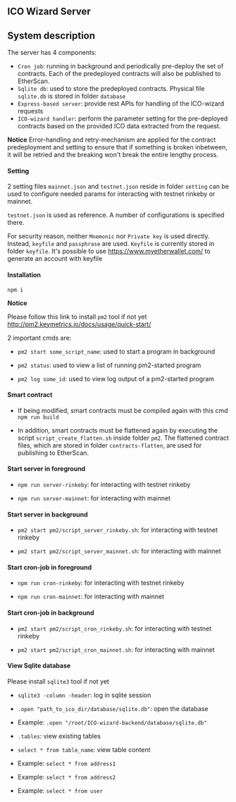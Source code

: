 ## ICO Wizard Server

## System description

The server has 4 components:

- `Cron job`: running in background and periodically pre-deploy the set of contracts. Each of the predeployed contracts will also be published to EtherScan.
- `Sqlite db`: used to store the predeployed contracts. Physical file `sqlite.db` is stored in folder `database`
- `Express-based server`: provide rest APIs for handling of the ICO-wizard requests
- `ICO-wizard handler`: perform the parameter setting for the pre-deployed contracts based on the provided ICO data extracted from the request.

**Notice**
Error-handling and retry-mechanism are applied for the contract predeployment and setting to ensure that if something is broken inbetween, it will be retried and the breaking won't break the entire lengthy process.


#### Setting

2 setting files `mainnet.json` and `testnet.json` reside in folder `setting`
can be used to configure needed params for interacting with testnet rinkeby or mainnet.

`testnet.json` is used as reference. A number of configurations is specified there.

For security reason, neither `Mnemonic` nor `Private key` is used directly.
Instead, `keyfile` and `passphrase` are used.
`Keyfile` is currently stored in folder `keyfile`.
It's possible to use https://www.myetherwallet.com/ to generate an account with keyfile

#### Installation

`npm i`

**Notice**

Please follow this link to install `pm2` tool if not yet
http://pm2.keymetrics.io/docs/usage/quick-start/

2 important cmds are:

- `pm2 start some_script_name`: used to start a program in background

- `pm2 status`: used to view a list of running pm2-started program

- `pm2 log some_id`: used to view log output of a pm2-started program

#### Smart contract

- If being modified, smart contracts must be compiled again with this cmd `npm run build`

- In addition, smart contracts must be flattened again by executing the script `script_create_flatten.sh` inside folder `pm2`. The flattened contract files, which are stored in folder `contracts-flatten`, are used for publishing to EtherScan.


#### Start server in foreground

- `npm run server-rinkeby`: for interacting with testnet rinkeby

- `npm run server-mainnet`: for interacting with mainnet

#### Start server in background

- `pm2 start pm2/script_server_rinkeby.sh`: for interacting with testnet rinkeby

- `pm2 start pm2/script_server_mainnet.sh`: for interacting with mainnet

#### Start cron-job in foreground

- `npm run cron-rinkeby`: for interacting with testnet rinkeby

- `npm run cron-mainnet`: for interacting with mainnet

#### Start cron-job in background

- `pm2 start pm2/script_cron_rinkeby.sh`: for interacting with testnet rinkeby

- `pm2 start pm2/script_cron_mainnet.sh`: for interacting with mainnet

#### View Sqlite database

Please install `sqlite3` tool if not yet

- `sqlite3 -column -header`: log in sqlite session

- `.open "path_to_ico_dir/database/sqlite.db"`: open the database

- Example: `.open "/root/ICO-wizard-backend/database/sqlite.db"`

- `.tables`: view existing tables

- `select * from table_name`: view table content

- Example: `select * from address1`

- Example: `select * from address2`

- Example: `select * from user`
